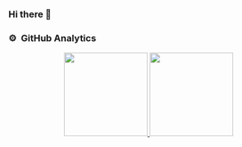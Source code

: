 ### Hi there 👋

<!--
**RenzoFernando/RenzoFernando** is a ✨ _special_ ✨ repository because its `README.md` (this file) appears on your GitHub profile.

Here are some ideas to get you started:

- 🔭 I’m currently working on ...
- 🌱 I’m currently learning ...
- 👯 I’m looking to collaborate on ...
- 🤔 I’m looking for help with ...
- 💬 Ask me about ...
- 📫 How to reach me: ...
- 😄 Pronouns: ...
- ⚡ Fun fact: ...
-->


### ⚙️ &nbsp;GitHub Analytics

<p align="center">
  <a href="https://github.com/RenzoFernando">
    <img height="150em" src="https://github-readme-stats-eight-theta.vercel.app/api?username=RenzoFernando&show_icons=true&theme=algolia&include_all_commits=true&count_private=true"/>
    <img height="150em" src="https://github-readme-stats-eight-theta.vercel.app/api/top-langs/?username=RenzoFernando&layout=compact&langs_count=8&theme=algolia"/>
  </a>
</p>
